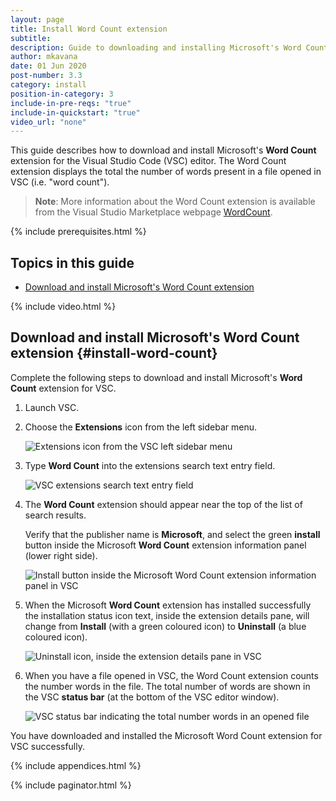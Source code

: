 ```yaml
---
layout: page
title: Install Word Count extension
subtitle:
description: Guide to downloading and installing Microsoft's Word Count extension for VSC
author: mkavana
date: 01 Jun 2020
post-number: 3.3
category: install
position-in-category: 3
include-in-pre-reqs: "true"
include-in-quickstart: "true"
video_url: "none"
---
```


This guide describes how to download and install Microsoft's **Word Count** extension for the Visual Studio Code (VSC) editor. The Word Count extension displays the total the number of words present in a file opened in VSC (i.e. "word count").

> **Note**: More information about the Word Count extension is available from the Visual Studio Marketplace webpage [WordCount](https://marketplace.visualstudio.com/items?itemName=ms-vscode.wordcount).

{% include prerequisites.html %}

## Topics in this guide

- [Download and install Microsoft's Word Count extension](#install-word-count)

{% include video.html %}

## Download and install Microsoft's Word Count extension {#install-word-count}

Complete the following steps to download and install Microsoft's **Word Count** extension for VSC.

1. Launch VSC.

2. Choose the **Extensions** icon from the left sidebar menu.

    ![Extensions icon from the VSC left sidebar menu](../assets/images/03-install/wordcount/wordcount-002.png)

3. Type **Word Count** into the extensions search text entry field.

    ![VSC extensions search text entry field](../assets/images/03-install/wordcount/wordcount-003.png)

4. The **Word Count** extension should appear near the top of the list of search results.

    Verify that the publisher name is **Microsoft**, and select the green **install** button inside the Microsoft **Word Count** extension information panel (lower right side).

    ![Install button inside the Microsoft Word Count extension information panel in VSC](../assets/images/03-install/wordcount/wordcount-004.png)

5. When the Microsoft **Word Count** extension has installed successfully the installation status icon text, inside the extension details pane, will change from **Install** (with a green coloured icon) to **Uninstall** (a blue coloured icon).

    ![Uninstall icon, inside the extension details pane in VSC](../assets/images/03-install/wordcount/wordcount-005.png)

6. When you have a file opened in VSC, the Word Count extension counts the number words in the file. The total number of words are shown in the VSC **status bar** (at the bottom of the VSC editor window).

    ![VSC status bar indicating the total number words in an opened file](../assets/images/03-install/wordcount/wordcount-006.png)

You have downloaded and installed the Microsoft Word Count extension for VSC successfully.

{% include appendices.html %}

{% include paginator.html %}
